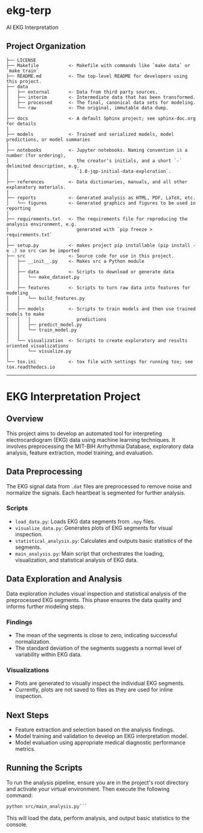 # ekg-terp

AI EKG Interpretation

## Project Organization

    ├── LICENSE
    ├── Makefile           <- Makefile with commands like `make data` or `make train`
    ├── README.md          <- The top-level README for developers using this project.
    ├── data
    │   ├── external       <- Data from third party sources.
    │   ├── interim        <- Intermediate data that has been transformed.
    │   ├── processed      <- The final, canonical data sets for modeling.
    │   └── raw            <- The original, immutable data dump.
    │
    ├── docs               <- A default Sphinx project; see sphinx-doc.org for details
    │
    ├── models             <- Trained and serialized models, model predictions, or model summaries
    │
    ├── notebooks          <- Jupyter notebooks. Naming convention is a number (for ordering),
    │                         the creator's initials, and a short `-` delimited description, e.g.
    │                         `1.0-jqp-initial-data-exploration`.
    │
    ├── references         <- Data dictionaries, manuals, and all other explanatory materials.
    │
    ├── reports            <- Generated analysis as HTML, PDF, LaTeX, etc.
    │   └── figures        <- Generated graphics and figures to be used in reporting
    │
    ├── requirements.txt   <- The requirements file for reproducing the analysis environment, e.g.
    │                         generated with `pip freeze > requirements.txt`
    │
    ├── setup.py           <- makes project pip installable (pip install -e .) so src can be imported
    ├── src                <- Source code for use in this project.
    │   ├── __init__.py    <- Makes src a Python module
    │   │
    │   ├── data           <- Scripts to download or generate data
    │   │   └── make_dataset.py
    │   │
    │   ├── features       <- Scripts to turn raw data into features for modeling
    │   │   └── build_features.py
    │   │
    │   ├── models         <- Scripts to train models and then use trained models to make
    │   │   │                 predictions
    │   │   ├── predict_model.py
    │   │   └── train_model.py
    │   │
    │   └── visualization  <- Scripts to create exploratory and results oriented visualizations
    │       └── visualize.py
    │
    └── tox.ini            <- tox file with settings for running tox; see tox.readthedocs.io

---

# EKG Interpretation Project

## Overview

This project aims to develop an automated tool for interpreting electrocardiogram (EKG) data using machine learning techniques. It involves preprocessing the MIT-BIH Arrhythmia Database, exploratory data analysis, feature extraction, model training, and evaluation.

## Data Preprocessing

The EKG signal data from `.dat` files are preprocessed to remove noise and normalize the signals. Each heartbeat is segmented for further analysis.

### Scripts

- `load_data.py`: Loads EKG data segments from `.npy` files.
- `visualize_data.py`: Generates plots of EKG segments for visual inspection.
- `statistical_analysis.py`: Calculates and outputs basic statistics of the segments.
- `main_analysis.py`: Main script that orchestrates the loading, visualization, and statistical analysis of EKG data.

## Data Exploration and Analysis

Data exploration includes visual inspection and statistical analysis of the preprocessed EKG segments. This phase ensures the data quality and informs further modeling steps.

### Findings

- The mean of the segments is close to zero, indicating successful normalization.
- The standard deviation of the segments suggests a normal level of variability within EKG data.

### Visualizations

- Plots are generated to visually inspect the individual EKG segments.
- Currently, plots are not saved to files as they are used for inline inspection.

## Next Steps

- Feature extraction and selection based on the analysis findings.
- Model training and validation to develop an EKG interpretation model.
- Model evaluation using appropriate medical diagnostic performance metrics.

## Running the Scripts

To run the analysis pipeline, ensure you are in the project's root directory and activate your virtual environment. Then execute the following command:

````bash
python src/main_analysis.py```

````

This will load the data, perform analysis, and output basic statistics to the console.
